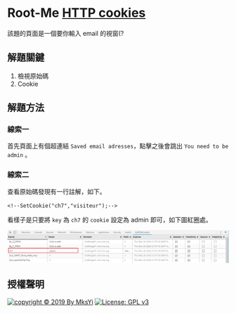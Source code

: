 Root-Me [HTTP cookies](https://www.root-me.org/en/Challenges/Web-Server/HTTP-cookies)
===

該題的頁面是一個要你輸入 email 的視窗(?

## 解題關鍵
1. 檢視原始碼
2. Cookie

## 解題方法

### 線索一
首先頁面上有個超連結 `Saved email adresses`，點擊之後會跳出 `You need to be admin` 。

### 線索二
查看原始碼發現有一行註解，如下。  
```
<!--SetCookie("ch7","visiteur");-->
```

看樣子是只要將 `key` 為 `ch7` 的 `cookie` 設定為 admin 即可，如下圖紅圈處。

![](img/01.png)  


## 授權聲明
[![copyright © 2019 By MksYi](https://img.shields.io/badge/copyright%20©-%202019%20By%20MksYi-blue.svg)](https://mks.tw/)
[![License: GPL v3](https://img.shields.io/badge/License-GPL%20v3-blue.svg)](https://www.gnu.org/licenses/gpl-3.0)